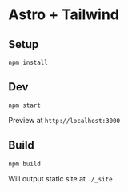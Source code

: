 # Astro + Tailwind

## Setup

```
npm install
```

## Dev

```
npm start
```

Preview at `http://localhost:3000`

## Build

```
npm build
```

Will output static site at `./_site`

